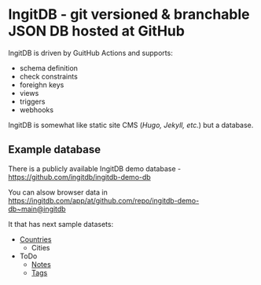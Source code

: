 # IngitDB - git versioned & branchable JSON DB hosted at GitHub

IngitDB is driven by GuitHub Actions and supports:
- schema definition
- check constraints
- foreighn keys
- views
- triggers
- webhooks

IngitDB is somewhat like static site CMS (*Hugo, Jekyll, etc.*) but a database.

## Example database
There is a publicly available IngitDB demo database - https://github.com/ingitdb/ingitdb-demo-db

You can alsow browser data in https://ingitdb.com/app/at/github.com/repo/ingitdb-demo-db~main@ingitdb

It that has next sample datasets:

- [Countries](https://github.com/ingitdb/ingitdb-demo-db/tree/main/collections/countries)
  - Cities 
- ToDo
  - [Notes](https://github.com/ingitdb/ingitdb-demo-db/tree/main/collections/todo/notes)
  - [Tags](https://github.com/ingitdb/ingitdb-demo-db/tree/main/collections/todo/tags)

